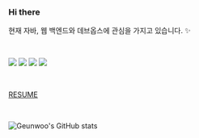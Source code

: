 ### Hi there

현재 자바, 웹 백엔드와 데브옵스에 관심을 가지고 있습니다. ✨

<br>

<img src="https://img.shields.io/badge/Django-092E20?style=flat-square&logo=Django&logoColor=white"/></a>
<img src="https://img.shields.io/badge/Python-3776AB?style=flat-square&logo=Python&logoColor=white"/></a>
<img src="https://img.shields.io/badge/AWS-BD8B13?style=flat-square&logo=Amazon AWS&logoColor=white"/></a>
<img src="https://img.shields.io/badge/Docker-2496ED?style=flat-square&logo=Docker&logoColor=white"/></a>

<br>

[RESUME](https://drive.google.com/file/d/1zSWLsjkO7KL4HDkcpYyMIx6vN1w6W-bn/view?usp=sharing)

<br>

![Geunwoo's GitHub stats](https://github-readme-stats.vercel.app/api?username=Gnu-Kenny&show_icons=true&theme=tokyonight)


